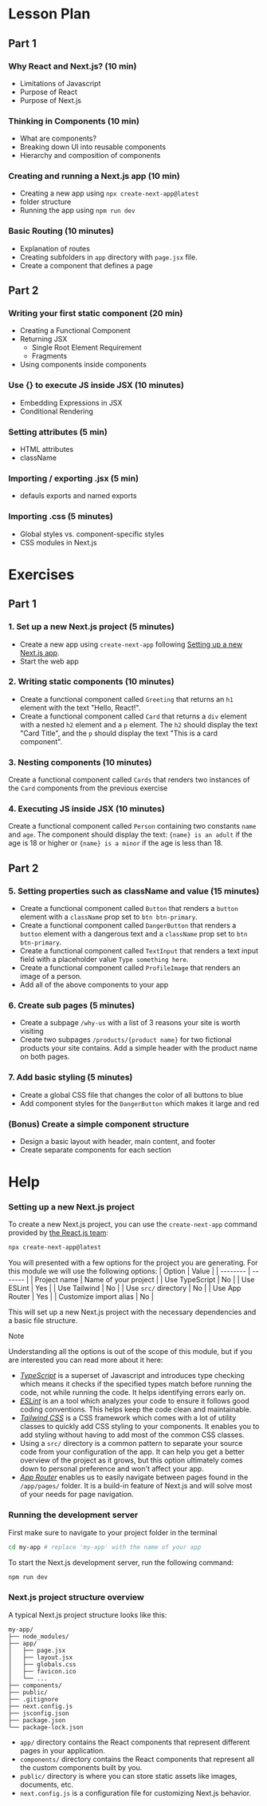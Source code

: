 # Lesson Plan
## Part 1

### Why React and Next.js? (10 min)
* Limitations of Javascript
* Purpose of React
* Purpose of Next.js

### Thinking in Components (10 min)
* What are components?
* Breaking down UI into reusable components
* Hierarchy and composition of components

### Creating and running a Next.js app (10 min)
* Creating a new app using `npx create-next-app@latest`
* folder structure
* Running the app using `npm run dev`

### Basic Routing (10 minutes)
* Explanation of routes
* Creating subfolders in `app` directory with `page.jsx` file.
* Create a component that defines a page

## Part 2

### Writing your first static component (20 min)
* Creating a Functional Component
* Returning JSX
   * Single Root Element Requirement
   * Fragments
* Using components inside components

### Use {} to execute JS inside JSX (10 minutes)
* Embedding Expressions in JSX
* Conditional Rendering

### Setting attributes (5 min)
* HTML attributes
* className

### Importing / exporting .jsx (5 min)
* defauls exports and named exports

### Importing .css (5 minutes)
* Global styles vs. component-specific styles
* CSS modules in Next.js

# Exercises

## Part 1

### 1. Set up a new Next.js project (5 minutes)
- Create a new app using `create-next-app` following [Setting up a new Next.js app](#setting-up-a-new-nextjs-project).
- Start the web app

### 2. Writing static components (10 minutes)

- Create a functional component called `Greeting` that returns an `h1` element with the text "Hello, React!".
- Create a functional component called `Card` that returns a `div` element with a nested `h2` element and a `p` element. The `h2` should display the text "Card Title", and the `p` should display the text "This is a card component".

### 3. Nesting components (10 minutes)

Create a functional component called `Cards` that renders two instances of the `Card` components from the previous exercise

### 4. Executing JS inside JSX (10 minutes)

Create a functional component called `Person` containing two constants `name` and `age`. The component should display the text: `{name} is an adult` if the age is 18 or higher or `{name} is a minor` if the age is less than 18.

## Part 2

### 5. Setting properties such as className and value (15 minutes)

- Create a functional component called `Button` that renders a `button` element with a `className` prop set to `btn btn-primary`.
- Create a functional component called `DangerButton` that renders a `button` element with a dangerous text and a `className` prop set to `btn btn-primary`.
- Create a functional component called `TextInput` that renders a text input field with a placeholder value `Type something here`.
- Create a functional component called `ProfileImage` that renders an image of a person.
- Add all of the above components to your app

### 6. Create sub pages (5 minutes)
- Create a subpage `/why-us` with a list of 3 reasons your site is worth visiting
- Create two subpages `/products/{product name}` for two fictional products your site contains. Add a simple header with the product name on both pages.

### 7. Add basic styling (5 minutes)

- Create a global CSS file that changes the color of all buttons to blue
- Add component styles for the `DangerButton` which makes it large and red


### (Bonus) Create a simple component structure
- Design a basic layout with header, main content, and footer
- Create separate components for each section









# Help

### Setting up a new Next.js project
To create a new Next.js project, you can use the `create-next-app` command provided by [the React.js team](https://react.dev/learn/start-a-new-react-project):

```bash
npx create-next-app@latest
```

You will presented with a few options for the project you are generating. For this module we will use the following options:
| Option    | Value  |
| -------- | ------- |
| Project name  | Name of your project |
| Use TypeScript  | No  |
| Use ESLint      | Yes |
| Use Tailwind    | No  |
| Use `src/` directory  | No |
| Use App Router  | Yes |
| Customize import alias    | No |

This will set up a new Next.js project with the necessary dependencies and a basic file structure.


> [!NOTE]
> Understanding all the options is out of the scope of this module, but if you are interested you can read more about it here:
> 
> - *[TypeScript](https://www.typescriptlang.org/)* is a superset of Javascript and introduces type checking which means it checks if the specified types match before running the code, not while running the code. It helps identifying errors early on.
> - *[ESLint](https://eslint.org/)* is an a tool which analyzes your code to ensure it follows good coding conventions. This helps keep the code clean and maintainable.
> - *[Tailwind CSS](https://tailwindcss.com/)* is a CSS framework which comes with a lot of utility classes to quickly add CSS styling to your components. It enables you to add styling without having to add most of the common CSS classes.
> - Using a `src/` directory is a common pattern to separate your source code from your configuration of the app. It can help you get a better overview of the project as it grows, but this option ultimately comes down to personal preference and won't affect your app.
> - *[App Router](https://www.freecodecamp.org/news/routing-in-nextjs/)* enables us to easily navigate between pages found in the `/app/pages/` folder. It is a build-in feature of Next.js and will solve most of your needs for page navigation.

### Running the development server
First make sure to navigate to your project folder in the terminal
```bash
cd my-app # replace 'my-app' with the name of your app
```

To start the Next.js development server, run the following command:
```bash
npm run dev
```

### Next.js project structure overview
A typical Next.js project structure looks like this:

```
my-app/
├── node_modules/
├── app/
│   ├── page.jsx
│   ├── layout.jsx
│   ├── globals.css
│   ├── favicon.ico
│   └── ...
├── components/
├── public/
├── .gitignore
├── next.config.js
├── jsconfig.json
├── package.json
└── package-lock.json
```

- `app/` directory contains the React components that represent different pages in your application.
- `components/` directory contains the React components that represent all the custom components built by you.
- `public/` directory is where you can store static assets like images, documents, etc.
- `next.config.js` is a configuration file for customizing Next.js behavior.
